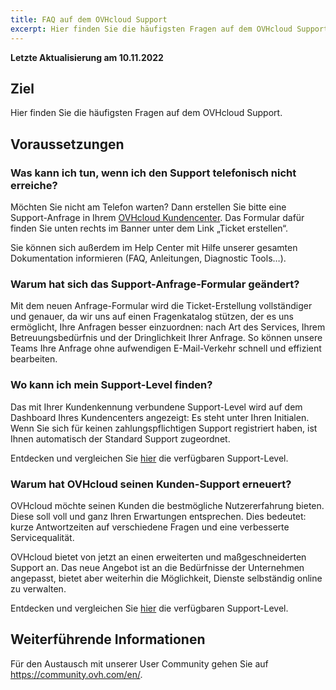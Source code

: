 ```yaml
---
title: FAQ auf dem OVHcloud Support
excerpt: Hier finden Sie die häufigsten Fragen auf dem OVHcloud Support
---
```


**Letzte Aktualisierung am 10.11.2022**

## Ziel

Hier finden Sie die häufigsten Fragen auf dem OVHcloud Support.

## Voraussetzungen

### Was kann ich tun, wenn ich den Support telefonisch nicht erreiche?

Möchten Sie nicht am Telefon warten? Dann erstellen Sie bitte eine Support-Anfrage in Ihrem [OVHcloud Kundencenter](https://www.ovh.com/auth/?action=gotomanager&from=https://www.ovh.de/&ovhSubsidiary=de). Das Formular dafür finden Sie unten rechts im Banner unter dem Link „Ticket erstellen“.

Sie können sich außerdem im Help Center mit Hilfe unserer gesamten Dokumentation informieren (FAQ, Anleitungen, Diagnostic Tools…).


### Warum hat sich das Support-Anfrage-Formular geändert?

Mit dem neuen Anfrage-Formular wird die Ticket-Erstellung vollständiger und genauer, da wir uns auf einen Fragenkatalog stützen, der es uns ermöglicht, Ihre Anfragen besser einzuordnen: nach Art des Services, Ihrem Betreuungsbedürfnis und der Dringlichkeit Ihrer Anfrage. So können unsere Teams Ihre Anfrage ohne aufwendigen E-Mail-Verkehr schnell und effizient bearbeiten.

### Wo kann ich mein Support-Level finden?

Das mit Ihrer Kundenkennung verbundene Support-Level wird auf dem Dashboard Ihres Kundencenters angezeigt: Es steht unter Ihren Initialen. Wenn Sie sich für keinen zahlungspflichtigen Support registriert haben, ist Ihnen automatisch der Standard Support zugeordnet.

Entdecken und vergleichen Sie [hier](https://www.ovhcloud.com/de/support-levels/) die verfügbaren Support-Level.


### Warum hat OVHcloud seinen Kunden-Support erneuert?

OVHcloud möchte seinen Kunden die bestmögliche Nutzererfahrung bieten. Diese soll voll und ganz Ihren Erwartungen entsprechen. Dies bedeutet: kurze Antwortzeiten auf verschiedene Fragen und eine verbesserte Servicequalität.

OVHcloud bietet von jetzt an einen erweiterten und maßgeschneiderten Support an. Das neue Angebot ist an die Bedürfnisse der Unternehmen angepasst, bietet aber weiterhin die Möglichkeit, Dienste selbständig online zu verwalten.

Entdecken und vergleichen Sie [hier](https://www.ovhcloud.com/de/support-levels/) die verfügbaren Support-Level.


## Weiterführende Informationen
 
Für den Austausch mit unserer User Community gehen Sie auf <https://community.ovh.com/en/>.